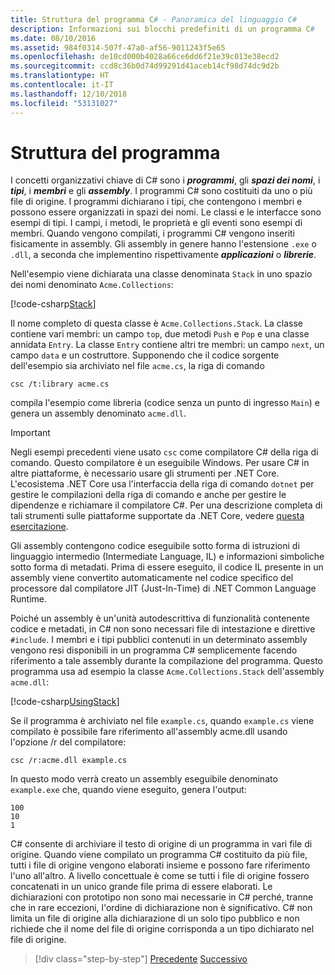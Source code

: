 ```yaml
---
title: Struttura del programma C# - Panoramica del linguaggio C#
description: Informazioni sui blocchi predefiniti di un programma C#
ms.date: 08/10/2016
ms.assetid: 984f0314-507f-47a0-af56-9011243f5e65
ms.openlocfilehash: de10cd000b4028a66ce6dd6f21e39c013e38ecd2
ms.sourcegitcommit: ccd8c36b0d74d99291d41aceb14cf98d74dc9d2b
ms.translationtype: HT
ms.contentlocale: it-IT
ms.lasthandoff: 12/10/2018
ms.locfileid: "53131027"
---
```

# <a name="program-structure"></a>Struttura del programma

I concetti organizzativi chiave di C# sono i ***programmi***, gli ***spazi dei nomi***, i ***tipi***, i ***membri*** e gli ***assembly***. I programmi C# sono costituiti da uno o più file di origine. I programmi dichiarano i tipi, che contengono i membri e possono essere organizzati in spazi dei nomi. Le classi e le interfacce sono esempi di tipi. I campi, i metodi, le proprietà e gli eventi sono esempi di membri. Quando vengono compilati, i programmi C# vengono inseriti fisicamente in assembly. Gli assembly in genere hanno l'estensione `.exe` o `.dll`, a seconda che implementino rispettivamente ***applicazioni*** o ***librerie***.

Nell'esempio viene dichiarata una classe denominata `Stack` in uno spazio dei nomi denominato `Acme.Collections`:

[!code-csharp[Stack](../../../samples/snippets/csharp/tour/program-structure/program.cs#L1-L34)]

Il nome completo di questa classe è `Acme.Collections.Stack`. La classe contiene vari membri: un campo `top`, due metodi `Push` e `Pop` e una classe annidata `Entry`. La classe `Entry` contiene altri tre membri: un campo `next`, un campo `data` e un costruttore. Supponendo che il codice sorgente dell'esempio sia archiviato nel file `acme.cs`, la riga di comando

```
csc /t:library acme.cs
```

compila l'esempio come libreria (codice senza un punto di ingresso `Main`) e genera un assembly denominato `acme.dll`.

> [!IMPORTANT]
> Negli esempi precedenti viene usato `csc` come compilatore C# della riga di comando. Questo compilatore è un eseguibile Windows. Per usare C# in altre piattaforme, è necessario usare gli strumenti per .NET Core. L'ecosistema .NET Core usa l'interfaccia della riga di comando `dotnet` per gestire le compilazioni della riga di comando e anche per gestire le dipendenze e richiamare il compilatore C#. Per una descrizione completa di tali strumenti sulle piattaforme supportate da .NET Core, vedere [questa esercitazione](../../core/tutorials/using-with-xplat-cli.md).

Gli assembly contengono codice eseguibile sotto forma di istruzioni di linguaggio intermedio (Intermediate Language, IL) e informazioni simboliche sotto forma di metadati. Prima di essere eseguito, il codice IL presente in un assembly viene convertito automaticamente nel codice specifico del processore dal compilatore JIT (Just-In-Time) di .NET Common Language Runtime.

Poiché un assembly è un'unità autodescrittiva di funzionalità contenente codice e metadati, in C# non sono necessari file di intestazione e direttive `#include`. I membri e i tipi pubblici contenuti in un determinato assembly vengono resi disponibili in un programma C# semplicemente facendo riferimento a tale assembly durante la compilazione del programma. Questo programma usa ad esempio la classe `Acme.Collections.Stack` dell'assembly `acme.dll`:

[!code-csharp[UsingStack](../../../samples/snippets/csharp/tour/program-structure/Program.cs#L38-L52)]

Se il programma è archiviato nel file `example.cs`, quando `example.cs` viene compilato è possibile fare riferimento all'assembly acme.dll usando l'opzione /r del compilatore:

```
csc /r:acme.dll example.cs
```

In questo modo verrà creato un assembly eseguibile denominato `example.exe` che, quando viene eseguito, genera l'output:

```
100
10
1
```

C# consente di archiviare il testo di origine di un programma in vari file di origine. Quando viene compilato un programma C# costituito da più file, tutti i file di origine vengono elaborati insieme e possono fare riferimento l'uno all'altro. A livello concettuale è come se tutti i file di origine fossero concatenati in un unico grande file prima di essere elaborati. Le dichiarazioni con prototipo non sono mai necessarie in C# perché, tranne che in rare eccezioni, l'ordine di dichiarazione non è significativo. C# non limita un file di origine alla dichiarazione di un solo tipo pubblico e non richiede che il nome del file di origine corrisponda a un tipo dichiarato nel file di origine.

>[!div class="step-by-step"]
>[Precedente](index.md)
>[Successivo](types-and-variables.md)